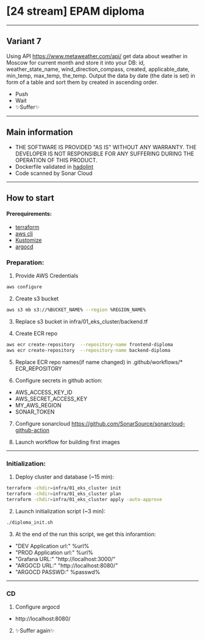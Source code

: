 #  [24 stream] EPAM diploma

---

## Variant 7
Using API https://www.metaweather.com/api/ get data about weather in Moscow for current month and store it into your DB: id, weather_state_name, wind_direction_compass, created, applicable_date, min_temp, max_temp, the_temp. Output the data by date (the date is set) in form of a table and sort them by created in ascending order.

- Push
- Wait
- ✨Suffer✨

---

## Main information

- THE SOFTWARE IS PROVIDED "AS IS" WITHOUT ANY WARRANTY. THE DEVELOPER IS NOT RESPONSIBLE FOR ANY SUFFERING DURING THE OPERATION OF THIS PRODUCT. 
- Dockerfile validated in [hadolint](https://github.com/hadolint/hadolint)
- Code scanned by Sonar Cloud

---

## How to start
#### Prerequirements:
- [terraform](https://learn.hashicorp.com/tutorials/terraform/install-cli)
- [aws cli](https://docs.aws.amazon.com/cli/latest/userguide/getting-started-install.html)
- [Kustomize](https://kubectl.docs.kubernetes.io/installation/kustomize/)
- [argocd](https://argo-cd.readthedocs.io/en/stable/cli_installation/)

### Preparation:
1. Provide AWS Credentials 

```sh
aws configure
```

2. Create s3 bucket
```sh
aws s3 mb s3://%BUCKET_NAME% --region %REGION_NAME%
```

3. Replace s3 bucket in infra/01_eks_cluster/backend.tf

4. Create ECR repo

```sh
aws ecr create-repository  --repository-name frontend-diploma
aws ecr create-repository  --repository-name backend-diploma
```

5. Replace ECR repo names(if name changed) in .github/workflows/*
ECR_REPOSITORY

6. Configure secrets in github action:

- AWS_ACCESS_KEY_ID
- AWS_SECRET_ACCESS_KEY
- MY_AWS_REGION
- SONAR_TOKEN

7. Configure sonarcloud
https://github.com/SonarSource/sonarcloud-github-action

8. Launch workflow for building first images

---

### Initialization:
1. Deploy cluster and database (~15 min):
```sh
terraform -chdir=infra/01_eks_cluster init
terraform -chdir=infra/01_eks_cluster plan
terraform -chdir=infra/01_eks_cluster apply -auto-approve
```

2. Launch initialization script (~3 min):
```sh
./diploma_init.sh
```
3. At the end of the run this script, we get this inforamtion:

- "DEV Application url:" %url%
- "PROD Application url:" %url%
- "Grafana URL:" "http://localhost:3000/"
- "ARGOCD URL:" "http://localhost:8080/"
- "ARGOCD PASSWD:" %passwd%

---

### CD
1. Configure argocd
- http://localhost:8080/

2. ✨Suffer again✨
